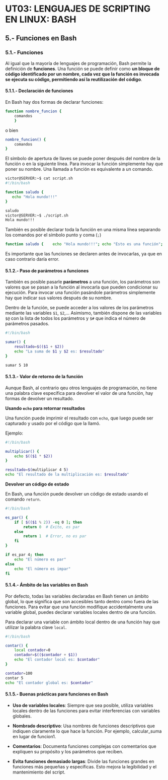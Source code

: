# UT03: LENGUAJES DE SCRIPTING EN LINUX: BASH


## 5.- Funciones en Bash

### 5.1.- Funciones

Al igual que la mayoría de lenguajes de programación, Bash permite la definición de **funciones**. Una función se puede definir como **un bloque de código identificado por un nombre, cada vez que la función es invocada se ejecuta su código, permitiendo así la reutilización del código**.

#### 5.1.1.- Declaración de funciones

En Bash hay dos formas de declarar funciones:

```bash
function nombre_funcion {
	comandos
	}
```

o bien

```bash
nombre_funcion() {
	comandos
}
```

El símbolo de apertura de llaves se puede poner después del nombre de la función o en la siguiente línea.
Para invocar la función simplemente hay que poner su nombre. Una llamada a función es equivalente a un comando.

```bash
victor@SERVER:~$ cat script.sh
#!/bin/bash

function saludo {
   echo "Hola mundo!!!"
}

saludo
victor@SERVER:~$ ./script.sh
Hola mundo!!!
```
 
También es posible declarar toda la función en una misma línea separando los comandos por el símbolo punto y coma (`;`)

```bash
function saludo {    echo "Hola mundo!!!"; echo "Esto es una función"; }
```

Es importante que las funciones se declaren antes de invocarlas, ya que en caso contrario daría error.


#### 5.1.2.- Paso de parámetros a funciones

También es posible pasarle **parámetros** a una función, los parámetros son valores que se pasan a la función al invocarla que pueden condicionar su ejecución. Para invocar una función pasándole parámetros simplemente hay que indicar sus valores después de su nombre.

Dentro de la función, se puede acceder a los valores de los parámetros mediante las variables `$1`, `$2`,… Asimismo, también dispone de las variables `$@` con la lista de todos los parámetros y `$#` que indica el número de parámetros pasados.

```bash
#!/bin/bash

sumar() {
    resultado=$(($1 + $2))
    echo "La suma de $1 y $2 es: $resultado"
}

sumar 5 10
```

#### 5.1.3.- Valor de retorno de la función

Aunque Bash, al contrario qeu otros lenguajes de programación, no tiene una palabra clave específica para devolver el valor de una función, hay formas de devolver un resultado.

**Usando `echo` para retornar resultados**

Una función puede imprimir el resultado con `echo`, que luego puede ser capturado y usado por el código que la llamó.

Ejemplo:

```bash
#!/bin/bash

multiplicar() {
    echo $(($1 * $2))
}

resultado=$(multiplicar 4 5)
echo "El resultado de la multiplicación es: $resultado"
```
 
**Devolver un código de estado**

En Bash, una función puede devolver un código de estado usando el comando `return`. 

```bash
#!/bin/bash

es_par() {
    if [ $(($1 % 2)) -eq 0 ]; then
        return 0  # Éxito, es par
    else
        return 1  # Error, no es par
    fi
}

if es_par 4; then
    echo "El número es par"
else
    echo "El número es impar"
fi

```

#### 5.1.4.- Ámbito de las variables en Bash

Por defecto, todas las variables declaradas en Bash tienen un ámbito global, lo que significa que son accesibles tanto dentro como fuera de las funciones. Para evitar que una función modifique accidentalmente una variable global, puedes declarar variables locales dentro de una función.

Para declarar una variable con ámbito local dentro de una función hay que utilizar la palabra clave `local`.

```bash
#!/bin/bash

contar() {
    local contador=0
    contador=$(($contador + $1))
    echo "El contador local es: $contador"
}

contador=100
contar 5
echo "El contador global es: $contador"
```

#### 5.1.5.- Buenas prácticas para funciones en Bash

- **Uso de variables locales**: Siempre que sea posible, utiliza variables locales dentro de las funciones para evitar interferencias con variables globales.

- **Nombrado descriptivo**: Usa nombres de funciones descriptivos que indiquen claramente lo que hace la función. Por ejemplo, calcular_suma en lugar de funcion1.

- **Comentarios**: Documenta funciones complejas con comentarios que expliquen su propósito y los parámetros que reciben.

- **Evita funciones demasiado largas**: Divide las funciones grandes en funciones más pequeñas y específicas. Esto mejora la legibilidad y el mantenimiento del script.